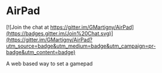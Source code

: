 AirPad
======

[![Join the chat at https://gitter.im/GMartigny/AirPad](https://badges.gitter.im/Join%20Chat.svg)](https://gitter.im/GMartigny/AirPad?utm_source=badge&utm_medium=badge&utm_campaign=pr-badge&utm_content=badge)

A web based way to set a gamepad
